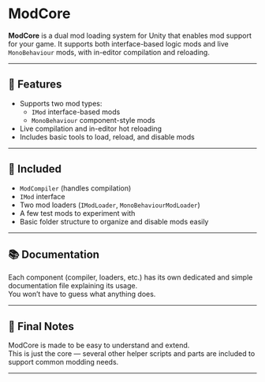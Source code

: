 # ModCore

**ModCore** is a dual mod loading system for Unity that enables mod support for your game. It supports both interface-based logic mods and live `MonoBehaviour` mods, with in-editor compilation and reloading.

---

## 🔧 Features

- Supports two mod types:
  - `IMod` interface-based mods
  - `MonoBehaviour` component-style mods
- Live compilation and in-editor hot reloading
- Includes basic tools to load, reload, and disable mods

---

## 📁 Included

- `ModCompiler` (handles compilation)
- `IMod` interface
- Two mod loaders (`IModLoader`, `MonoBehaviourModLoader`)
- A few test mods to experiment with
- Basic folder structure to organize and disable mods easily

---

## 📚 Documentation

Each component (compiler, loaders, etc.) has its own dedicated and simple documentation file explaining its usage.  
You won’t have to guess what anything does.

---

## 🧘 Final Notes

ModCore is made to be easy to understand and extend.  
This is just the core — several other helper scripts and parts are included to support common modding needs.

---